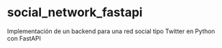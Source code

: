 # social_network_fastapi
Implementación de un backend para una red social tipo Twitter en Python con FastAPI

